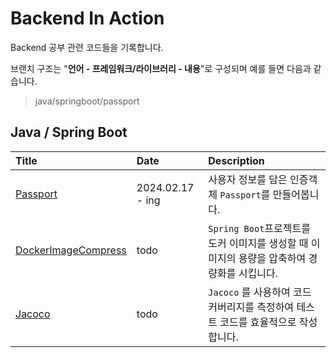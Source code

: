 # Backend In Action

Backend 공부 관련 코드들을 기록합니다.

브랜치 구조는 "**언어 - 프레임워크/라이브러리 - 내용**"로 구성되며 예를 들면 다음과 같습니다.

> java/springboot/passport

## Java / Spring Boot

| Title                                                                                    | Date             | Description                                               |
|:-----------------------------------------------------------------------------------------|:-----------------|:----------------------------------------------------------|
| [Passport](https://github.com/KIMSEI1124/backend_in_action/tree/java/springboot/passport) | 2024.02.17 - ing | 사용자 정보를 담은 인증객체 `Passport`를 만들어봅니다.                       |
| [DockerImageCompress]()                                                                  | todo             | `Spring Boot`프로젝트를 도커 이미지를 생성할 때 이미지의 용량을 압축하여 경량화를 시킵니다. 
| [Jacoco]()                                                                               | todo             | `Jacoco` 를 사용하여 코드 커버리지를 측정하여 테스트 코드를 효율적으로 작성합니다.        | 


